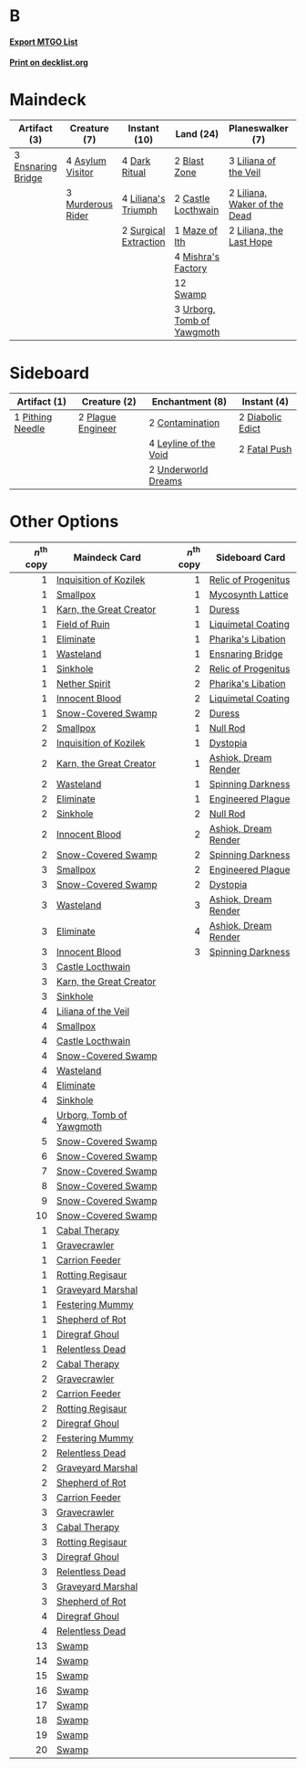 # B

#### [Export MTGO List](../collection/B/B.txt)
#### [Print on decklist.org](http://decklist.org/?deckmain=4%09Asylum%20Visitor%0A2%09Blast%20Zone%0A2%09Castle%20Locthwain%0A4%09Dark%20Ritual%0A3%09Ensnaring%20Bridge%0A4%09Hymn%20to%20Tourach%0A3%09Liliana%20of%20the%20Veil%0A4%09Liliana's%20Triumph%0A2%09Liliana,%20Waker%20of%20the%20Dead%0A2%09Liliana,%20the%20Last%20Hope%0A1%09Maze%20of%20Ith%0A4%09Mishra's%20Factory%0A3%09Murderous%20Rider%0A1%09Raven's%20Crime%0A2%09Surgical%20Extraction%0A12%09Swamp%0A4%09Thoughtseize%0A3%09Urborg,%20Tomb%20of%20Yawgmoth&deckside=2%09Contamination%0A2%09Diabolic%20Edict%0A2%09Fatal%20Push%0A4%09Leyline%20of%20the%20Void%0A1%09Pithing%20Needle%0A2%09Plague%20Engineer%0A2%09Underworld%20Dreams)
# Maindeck

|                                        Artifact (3)                                        |                                        Creature (7)                                        |                                          Instant (10)                                          |                                              Land (24)                                              |                                           Planeswalker (7)                                            |                                        Sorcery (9)                                         |
|--------------------------------------------------------------------------------------------|--------------------------------------------------------------------------------------------|------------------------------------------------------------------------------------------------|-----------------------------------------------------------------------------------------------------|-------------------------------------------------------------------------------------------------------|--------------------------------------------------------------------------------------------|
|3 [Ensnaring Bridge](http://gatherer.wizards.com/Pages/Card/Details.aspx?multiverseid=15866)|4 [Asylum Visitor](http://gatherer.wizards.com/Pages/Card/Details.aspx?multiverseid=409846) |4 [Dark Ritual](http://gatherer.wizards.com/Pages/Card/Details.aspx?multiverseid=651)           |2 [Blast Zone](http://gatherer.wizards.com/Pages/Card/Details.aspx?multiverseid=461171)              |3 [Liliana of the Veil](http://gatherer.wizards.com/Pages/Card/Details.aspx?multiverseid=235597)       |4 [Hymn to Tourach](http://gatherer.wizards.com/Pages/Card/Details.aspx?multiverseid=413634)|
|                                                                                            |3 [Murderous Rider](http://gatherer.wizards.com/Pages/Card/Details.aspx?multiverseid=473059)|4 [Liliana's Triumph](http://gatherer.wizards.com/Pages/Card/Details.aspx?multiverseid=461025)  |2 [Castle Locthwain](http://gatherer.wizards.com/Pages/Card/Details.aspx?multiverseid=473203)        |2 [Liliana, Waker of the Dead](http://gatherer.wizards.com/Pages/Card/Details.aspx?multiverseid=485431)|1 [Raven's Crime](http://gatherer.wizards.com/Pages/Card/Details.aspx?multiverseid=153487)  |
|                                                                                            |                                                                                            |2 [Surgical Extraction](http://gatherer.wizards.com/Pages/Card/Details.aspx?multiverseid=397706)|1 [Maze of Ith](http://gatherer.wizards.com/Pages/Card/Details.aspx?multiverseid=1824)               |2 [Liliana, the Last Hope](http://gatherer.wizards.com/Pages/Card/Details.aspx?multiverseid=414388)    |4 [Thoughtseize](http://gatherer.wizards.com/Pages/Card/Details.aspx?multiverseid=438676)   |
|                                                                                            |                                                                                            |                                                                                                |4 [Mishra's Factory](http://gatherer.wizards.com/Pages/Card/Details.aspx?multiverseid=2387)          |                                                                                                       |                                                                                            |
|                                                                                            |                                                                                            |                                                                                                |12 [Swamp](http://gatherer.wizards.com/Pages/Card/Details.aspx?multiverseid=439858)                  |                                                                                                       |                                                                                            |
|                                                                                            |                                                                                            |                                                                                                |3 [Urborg, Tomb of Yawgmoth](http://gatherer.wizards.com/Pages/Card/Details.aspx?multiverseid=383425)|                                                                                                       |                                                                                            |


# Sideboard

|                                       Artifact (1)                                        |                                        Creature (2)                                        |                                        Enchantment (8)                                         |                                        Instant (4)                                        |
|-------------------------------------------------------------------------------------------|--------------------------------------------------------------------------------------------|------------------------------------------------------------------------------------------------|-------------------------------------------------------------------------------------------|
|1 [Pithing Needle](http://gatherer.wizards.com/Pages/Card/Details.aspx?multiverseid=129526)|2 [Plague Engineer](http://gatherer.wizards.com/Pages/Card/Details.aspx?multiverseid=464049)|2 [Contamination](http://gatherer.wizards.com/Pages/Card/Details.aspx?multiverseid=5768)        |2 [Diabolic Edict](http://gatherer.wizards.com/Pages/Card/Details.aspx?multiverseid=442074)|
|                                                                                           |                                                                                            |4 [Leyline of the Void](http://gatherer.wizards.com/Pages/Card/Details.aspx?multiverseid=107682)|2 [Fatal Push](http://gatherer.wizards.com/Pages/Card/Details.aspx?multiverseid=423724)    |
|                                                                                           |                                                                                            |2 [Underworld Dreams](http://gatherer.wizards.com/Pages/Card/Details.aspx?multiverseid=129779)  |                                                                                           |


# Other Options

|*n*<sup>th</sup> copy|                                           Maindeck Card                                           |*n*<sup>th</sup> copy|                                        Sideboard Card                                         |
|--------------------:|---------------------------------------------------------------------------------------------------|--------------------:|-----------------------------------------------------------------------------------------------|
|                    1|[Inquisition of Kozilek](http://gatherer.wizards.com/Pages/Card/Details.aspx?multiverseid=416897)  |                    1|[Relic of Progenitus](http://gatherer.wizards.com/Pages/Card/Details.aspx?multiverseid=174824) |
|                    1|[Smallpox](http://gatherer.wizards.com/Pages/Card/Details.aspx?multiverseid=382367)                |                    1|[Mycosynth Lattice](http://gatherer.wizards.com/Pages/Card/Details.aspx?multiverseid=446209)   |
|                    1|[Karn, the Great Creator](http://gatherer.wizards.com/Pages/Card/Details.aspx?multiverseid=460928) |                    1|[Duress](http://gatherer.wizards.com/Pages/Card/Details.aspx?multiverseid=14557)               |
|                    1|[Field of Ruin](http://gatherer.wizards.com/Pages/Card/Details.aspx?multiverseid=435415)           |                    1|[Liquimetal Coating](http://gatherer.wizards.com/Pages/Card/Details.aspx?multiverseid=389578)  |
|                    1|[Eliminate](http://gatherer.wizards.com/Pages/Card/Details.aspx?multiverseid=485420)               |                    1|[Pharika's Libation](http://gatherer.wizards.com/Pages/Card/Details.aspx?multiverseid=476362)  |
|                    1|[Wasteland](http://gatherer.wizards.com/Pages/Card/Details.aspx?multiverseid=413790)               |                    1|[Ensnaring Bridge](http://gatherer.wizards.com/Pages/Card/Details.aspx?multiverseid=15866)     |
|                    1|[Sinkhole](http://gatherer.wizards.com/Pages/Card/Details.aspx?multiverseid=682)                   |                    2|[Relic of Progenitus](http://gatherer.wizards.com/Pages/Card/Details.aspx?multiverseid=174824) |
|                    1|[Nether Spirit](http://gatherer.wizards.com/Pages/Card/Details.aspx?multiverseid=464047)           |                    2|[Pharika's Libation](http://gatherer.wizards.com/Pages/Card/Details.aspx?multiverseid=476362)  |
|                    1|[Innocent Blood](http://gatherer.wizards.com/Pages/Card/Details.aspx?multiverseid=417477)          |                    2|[Liquimetal Coating](http://gatherer.wizards.com/Pages/Card/Details.aspx?multiverseid=389578)  |
|                    1|[Snow-Covered Swamp](http://gatherer.wizards.com/Pages/Card/Details.aspx?multiverseid=121256)      |                    2|[Duress](http://gatherer.wizards.com/Pages/Card/Details.aspx?multiverseid=14557)               |
|                    2|[Smallpox](http://gatherer.wizards.com/Pages/Card/Details.aspx?multiverseid=382367)                |                    1|[Null Rod](http://gatherer.wizards.com/Pages/Card/Details.aspx?multiverseid=383034)            |
|                    2|[Inquisition of Kozilek](http://gatherer.wizards.com/Pages/Card/Details.aspx?multiverseid=416897)  |                    1|[Dystopia](http://gatherer.wizards.com/Pages/Card/Details.aspx?multiverseid=3071)              |
|                    2|[Karn, the Great Creator](http://gatherer.wizards.com/Pages/Card/Details.aspx?multiverseid=460928) |                    1|[Ashiok, Dream Render](http://gatherer.wizards.com/Pages/Card/Details.aspx?multiverseid=461155)|
|                    2|[Wasteland](http://gatherer.wizards.com/Pages/Card/Details.aspx?multiverseid=413790)               |                    1|[Spinning Darkness](http://gatherer.wizards.com/Pages/Card/Details.aspx?multiverseid=4469)     |
|                    2|[Eliminate](http://gatherer.wizards.com/Pages/Card/Details.aspx?multiverseid=485420)               |                    1|[Engineered Plague](http://gatherer.wizards.com/Pages/Card/Details.aspx?multiverseid=13097)    |
|                    2|[Sinkhole](http://gatherer.wizards.com/Pages/Card/Details.aspx?multiverseid=682)                   |                    2|[Null Rod](http://gatherer.wizards.com/Pages/Card/Details.aspx?multiverseid=383034)            |
|                    2|[Innocent Blood](http://gatherer.wizards.com/Pages/Card/Details.aspx?multiverseid=417477)          |                    2|[Ashiok, Dream Render](http://gatherer.wizards.com/Pages/Card/Details.aspx?multiverseid=461155)|
|                    2|[Snow-Covered Swamp](http://gatherer.wizards.com/Pages/Card/Details.aspx?multiverseid=121256)      |                    2|[Spinning Darkness](http://gatherer.wizards.com/Pages/Card/Details.aspx?multiverseid=4469)     |
|                    3|[Smallpox](http://gatherer.wizards.com/Pages/Card/Details.aspx?multiverseid=382367)                |                    2|[Engineered Plague](http://gatherer.wizards.com/Pages/Card/Details.aspx?multiverseid=13097)    |
|                    3|[Snow-Covered Swamp](http://gatherer.wizards.com/Pages/Card/Details.aspx?multiverseid=121256)      |                    2|[Dystopia](http://gatherer.wizards.com/Pages/Card/Details.aspx?multiverseid=3071)              |
|                    3|[Wasteland](http://gatherer.wizards.com/Pages/Card/Details.aspx?multiverseid=413790)               |                    3|[Ashiok, Dream Render](http://gatherer.wizards.com/Pages/Card/Details.aspx?multiverseid=461155)|
|                    3|[Eliminate](http://gatherer.wizards.com/Pages/Card/Details.aspx?multiverseid=485420)               |                    4|[Ashiok, Dream Render](http://gatherer.wizards.com/Pages/Card/Details.aspx?multiverseid=461155)|
|                    3|[Innocent Blood](http://gatherer.wizards.com/Pages/Card/Details.aspx?multiverseid=417477)          |                    3|[Spinning Darkness](http://gatherer.wizards.com/Pages/Card/Details.aspx?multiverseid=4469)     |
|                    3|[Castle Locthwain](http://gatherer.wizards.com/Pages/Card/Details.aspx?multiverseid=473203)        |                     |                                                                                               |
|                    3|[Karn, the Great Creator](http://gatherer.wizards.com/Pages/Card/Details.aspx?multiverseid=460928) |                     |                                                                                               |
|                    3|[Sinkhole](http://gatherer.wizards.com/Pages/Card/Details.aspx?multiverseid=682)                   |                     |                                                                                               |
|                    4|[Liliana of the Veil](http://gatherer.wizards.com/Pages/Card/Details.aspx?multiverseid=235597)     |                     |                                                                                               |
|                    4|[Smallpox](http://gatherer.wizards.com/Pages/Card/Details.aspx?multiverseid=382367)                |                     |                                                                                               |
|                    4|[Castle Locthwain](http://gatherer.wizards.com/Pages/Card/Details.aspx?multiverseid=473203)        |                     |                                                                                               |
|                    4|[Snow-Covered Swamp](http://gatherer.wizards.com/Pages/Card/Details.aspx?multiverseid=121256)      |                     |                                                                                               |
|                    4|[Wasteland](http://gatherer.wizards.com/Pages/Card/Details.aspx?multiverseid=413790)               |                     |                                                                                               |
|                    4|[Eliminate](http://gatherer.wizards.com/Pages/Card/Details.aspx?multiverseid=485420)               |                     |                                                                                               |
|                    4|[Sinkhole](http://gatherer.wizards.com/Pages/Card/Details.aspx?multiverseid=682)                   |                     |                                                                                               |
|                    4|[Urborg, Tomb of Yawgmoth](http://gatherer.wizards.com/Pages/Card/Details.aspx?multiverseid=383425)|                     |                                                                                               |
|                    5|[Snow-Covered Swamp](http://gatherer.wizards.com/Pages/Card/Details.aspx?multiverseid=121256)      |                     |                                                                                               |
|                    6|[Snow-Covered Swamp](http://gatherer.wizards.com/Pages/Card/Details.aspx?multiverseid=121256)      |                     |                                                                                               |
|                    7|[Snow-Covered Swamp](http://gatherer.wizards.com/Pages/Card/Details.aspx?multiverseid=121256)      |                     |                                                                                               |
|                    8|[Snow-Covered Swamp](http://gatherer.wizards.com/Pages/Card/Details.aspx?multiverseid=121256)      |                     |                                                                                               |
|                    9|[Snow-Covered Swamp](http://gatherer.wizards.com/Pages/Card/Details.aspx?multiverseid=121256)      |                     |                                                                                               |
|                   10|[Snow-Covered Swamp](http://gatherer.wizards.com/Pages/Card/Details.aspx?multiverseid=121256)      |                     |                                                                                               |
|                    1|[Cabal Therapy](http://gatherer.wizards.com/Pages/Card/Details.aspx?multiverseid=413625)           |                     |                                                                                               |
|                    1|[Gravecrawler](http://gatherer.wizards.com/Pages/Card/Details.aspx?multiverseid=409635)            |                     |                                                                                               |
|                    1|[Carrion Feeder](http://gatherer.wizards.com/Pages/Card/Details.aspx?multiverseid=210133)          |                     |                                                                                               |
|                    1|[Rotting Regisaur](http://gatherer.wizards.com/Pages/Card/Details.aspx?multiverseid=466865)        |                     |                                                                                               |
|                    1|[Graveyard Marshal](http://gatherer.wizards.com/Pages/Card/Details.aspx?multiverseid=447235)       |                     |                                                                                               |
|                    1|[Festering Mummy](http://gatherer.wizards.com/Pages/Card/Details.aspx?multiverseid=426793)         |                     |                                                                                               |
|                    1|[Shepherd of Rot](http://gatherer.wizards.com/Pages/Card/Details.aspx?multiverseid=205372)         |                     |                                                                                               |
|                    1|[Diregraf Ghoul](http://gatherer.wizards.com/Pages/Card/Details.aspx?multiverseid=409630)          |                     |                                                                                               |
|                    1|[Relentless Dead](http://gatherer.wizards.com/Pages/Card/Details.aspx?multiverseid=409881)         |                     |                                                                                               |
|                    2|[Cabal Therapy](http://gatherer.wizards.com/Pages/Card/Details.aspx?multiverseid=413625)           |                     |                                                                                               |
|                    2|[Gravecrawler](http://gatherer.wizards.com/Pages/Card/Details.aspx?multiverseid=409635)            |                     |                                                                                               |
|                    2|[Carrion Feeder](http://gatherer.wizards.com/Pages/Card/Details.aspx?multiverseid=210133)          |                     |                                                                                               |
|                    2|[Rotting Regisaur](http://gatherer.wizards.com/Pages/Card/Details.aspx?multiverseid=466865)        |                     |                                                                                               |
|                    2|[Diregraf Ghoul](http://gatherer.wizards.com/Pages/Card/Details.aspx?multiverseid=409630)          |                     |                                                                                               |
|                    2|[Festering Mummy](http://gatherer.wizards.com/Pages/Card/Details.aspx?multiverseid=426793)         |                     |                                                                                               |
|                    2|[Relentless Dead](http://gatherer.wizards.com/Pages/Card/Details.aspx?multiverseid=409881)         |                     |                                                                                               |
|                    2|[Graveyard Marshal](http://gatherer.wizards.com/Pages/Card/Details.aspx?multiverseid=447235)       |                     |                                                                                               |
|                    2|[Shepherd of Rot](http://gatherer.wizards.com/Pages/Card/Details.aspx?multiverseid=205372)         |                     |                                                                                               |
|                    3|[Carrion Feeder](http://gatherer.wizards.com/Pages/Card/Details.aspx?multiverseid=210133)          |                     |                                                                                               |
|                    3|[Gravecrawler](http://gatherer.wizards.com/Pages/Card/Details.aspx?multiverseid=409635)            |                     |                                                                                               |
|                    3|[Cabal Therapy](http://gatherer.wizards.com/Pages/Card/Details.aspx?multiverseid=413625)           |                     |                                                                                               |
|                    3|[Rotting Regisaur](http://gatherer.wizards.com/Pages/Card/Details.aspx?multiverseid=466865)        |                     |                                                                                               |
|                    3|[Diregraf Ghoul](http://gatherer.wizards.com/Pages/Card/Details.aspx?multiverseid=409630)          |                     |                                                                                               |
|                    3|[Relentless Dead](http://gatherer.wizards.com/Pages/Card/Details.aspx?multiverseid=409881)         |                     |                                                                                               |
|                    3|[Graveyard Marshal](http://gatherer.wizards.com/Pages/Card/Details.aspx?multiverseid=447235)       |                     |                                                                                               |
|                    3|[Shepherd of Rot](http://gatherer.wizards.com/Pages/Card/Details.aspx?multiverseid=205372)         |                     |                                                                                               |
|                    4|[Diregraf Ghoul](http://gatherer.wizards.com/Pages/Card/Details.aspx?multiverseid=409630)          |                     |                                                                                               |
|                    4|[Relentless Dead](http://gatherer.wizards.com/Pages/Card/Details.aspx?multiverseid=409881)         |                     |                                                                                               |
|                   13|[Swamp](http://gatherer.wizards.com/Pages/Card/Details.aspx?multiverseid=439858)                   |                     |                                                                                               |
|                   14|[Swamp](http://gatherer.wizards.com/Pages/Card/Details.aspx?multiverseid=439858)                   |                     |                                                                                               |
|                   15|[Swamp](http://gatherer.wizards.com/Pages/Card/Details.aspx?multiverseid=439858)                   |                     |                                                                                               |
|                   16|[Swamp](http://gatherer.wizards.com/Pages/Card/Details.aspx?multiverseid=439858)                   |                     |                                                                                               |
|                   17|[Swamp](http://gatherer.wizards.com/Pages/Card/Details.aspx?multiverseid=439858)                   |                     |                                                                                               |
|                   18|[Swamp](http://gatherer.wizards.com/Pages/Card/Details.aspx?multiverseid=439858)                   |                     |                                                                                               |
|                   19|[Swamp](http://gatherer.wizards.com/Pages/Card/Details.aspx?multiverseid=439858)                   |                     |                                                                                               |
|                   20|[Swamp](http://gatherer.wizards.com/Pages/Card/Details.aspx?multiverseid=439858)                   |                     |                                                                                               |

